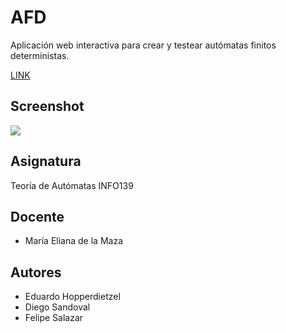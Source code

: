 # AFD
Aplicación web interactiva para crear y testear autómatas finitos deterministas.

[LINK](https://ehopperdietzel.github.io/AFD)

## Screenshot
![](https://i.imgur.com/IztgsSi.png)

## Asignatura

Teoría de Autómatas INFO139

## Docente

* María Eliana de la Maza

## Autores<br>

* Eduardo Hopperdietzel
* Diego Sandoval
* Felipe Salazar
